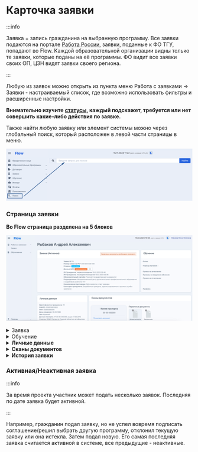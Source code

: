 # Карточка заявки

:::info

Заявка = запись гражданина на выбранную программу. Все заявки подаются на портале [Работа России](https://trudvsem.ru/educational-programs/), заявки, поданные к ФО ТГУ, попадают во Flow. Каждой образовательной организации видны только те заявки, которые поданы на её программы. ФО видит все заявки своих ОП, ЦЗН видят заявки своего региона.

:::

Любую из заявок можно открыть из пункта меню Работа с заявками -> Заявки - настраиваемый список, где возможно использовать фильтры и расширенные настройки.

**Внимательно изучите** [**статусы**](statusy-zayavok.md)**, каждый подскажет, требуется или нет совершить какие-либо действия по заявке.**

Также найти любую заявку или элемент системы можно через глобальный поиск, который расположен в левой части страницы в меню.&#x20;

![](<../.gitbook/assets/image (186).png>)

### **Страница заявки**&#x20;

**Во Flow   страница разделена на 5 блоков**

![](<../.gitbook/assets/image (140).png>)

<details>

<summary>Заявка</summary>

### Информация о текущей  заявке гражданина

**Номер заявки**&#x20;

**Дата отправки данных на РР** - все заявки синхронизируется с порталом Работа России.

**Создано** - дата подачи заявки гражданином&#x20;

**Одобрена ЦЗН** - дата одобрения заявки в  ЦЗН

**Первый и последний на текущий момент вход гражданина в свой личный кабинет**

**Образовательный партнёр** - образовательная организация, куда была подана заявка

**Подразделение** - название подразделения в системе Odin, в котором проводится образовательная программа.

**Наименование программы**  образовательная  программа в системе Odin, на которую была подана заявка. &#x20;

**Категория гражданина** - категория, по которой была подана заявка на участие.

</details>

<details>

<summary>Обучение</summary>

### **Обучение**

**Поток** - название потока в Odin

**Период обучения** - даты обучения на платформе Odin

**Список справок об успеваемости/посещаемости** - справки генерируются на основании данных из  Odi&#x6E;**.** Далее образовательная организация подписывает их и загружает подписанный скан.&#x20;

**Приказ на зачисление** - ссылка для скачивания приказа

**Приказ на отчисление** - ссылка для скачивания приказа

</details>

<details>

<summary><strong>Личные данные</strong></summary>

**Идентификатор гражданина**

**СНИЛС**

**ИНН**

**День рождения**

**Данные паспорта**

**Адрес регистрации**

**Почтовый адрес**

\_\_\_\_\_\_\_\_\_\_\_\_\_\_\_\_\_\_\_\_\_\_\_\_\_\_\_\_\_\_\_\_\_\_\_\_\_\_\_\_\_\_\_\_\_\_\_\_\_\_\_\_\_\_\_\_\_\_\_\_\_\_\_\_\_\_\_\_\_\_\_\_

**Образование**

**Данные диплома**

\_\_\_\_\_\_\_\_\_\_\_\_\_\_\_\_\_\_\_\_\_\_\_\_\_\_\_\_\_\_\_\_\_\_\_\_\_\_\_\_\_\_\_\_\_\_\_\_\_\_\_\_\_\_\_\_\_\_\_\_\_\_\_\_\_\_\_\_\_\_\_\_\_

**Телефон**

**Дополнительный телефон**

**Email**

**Дополнительный email**

</details>

<details>

<summary><strong>Сканы документов</strong></summary>

**Первичные документы:**

Копия паспорта

Диплом/документ об образовании

Документы о смене фамилии (при наличии)&#x20;

**Документы для обучения по программе**&#x20;

Заявление на зачисление

Договор

Согласие на обработку персональных данных

Заявление на отчисление (при наличии)&#x20;

Приказ на зачисление

Приказ об отчислении

**Документы об обучении и трудоустройстве**

Документ о квалификации

Документ о трудоустройстве



</details>

<details>

<summary><strong>История заявки</strong></summary>

В истории заявки отображаются все комментарии и действия, которые проводились в заявке указанием инициатора этих действий

</details>

### Активная/Неактивная заявка

:::info

За время проекта участник может подать несколько заявок.  Последняя по дате заявка будет активной.

:::

Например, гражданин подал заявку, но не успел вовремя подписать соглашение/решил выбрать другую программу, отклонил текущую заявку или она истекла. Затем подал новую. Его самая последняя заявка считается активной в системе, все предыдущие - неактивные.
